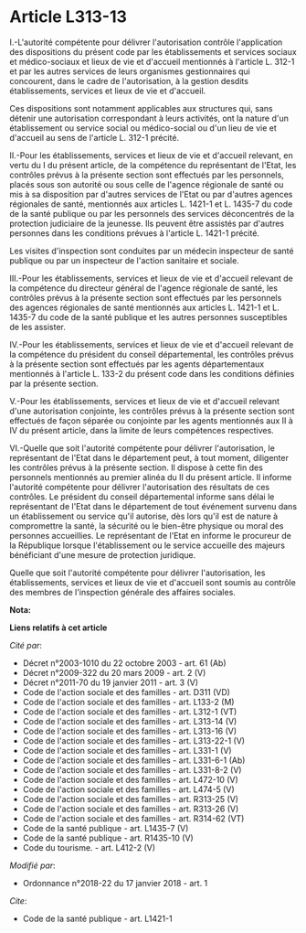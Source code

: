 # Article L313-13

I.-L'autorité compétente pour délivrer l'autorisation contrôle l'application des dispositions du présent code par les
établissements et services sociaux et médico-sociaux et lieux de vie et d'accueil mentionnés à l'article L. 312-1 et par les
autres services de leurs organismes gestionnaires qui concourent, dans le cadre de l'autorisation, à la gestion desdits
établissements, services et lieux de vie et d'accueil. 

Ces dispositions sont notamment applicables aux structures qui, sans détenir une autorisation correspondant à leurs
activités, ont la nature d'un établissement ou service social ou médico-social ou d'un lieu de vie et d'accueil au sens de
l'article L. 312-1 précité. 

II.-Pour les établissements, services et lieux de vie et d'accueil relevant, en vertu du I du présent article, de la
compétence du représentant de l'Etat, les contrôles prévus à la présente section sont effectués par les personnels, placés
sous son autorité ou sous celle de l'agence régionale de santé ou mis à sa disposition par d'autres services de l'Etat ou par
d'autres agences régionales de santé, mentionnés aux articles L. 1421-1 et L. 1435-7 du code de la santé publique ou par les
personnels des services déconcentrés de la protection judiciaire de la jeunesse. Ils peuvent être assistés par d'autres
personnes dans les conditions prévues à l'article L. 1421-1 précité. 

Les visites d'inspection sont conduites par un médecin inspecteur de santé publique ou par un inspecteur de l'action
sanitaire et sociale. 

III.-Pour les établissements, services et lieux de vie et d'accueil relevant de la compétence du directeur général de
l'agence régionale de santé, les contrôles prévus à la présente section sont effectués par les personnels des agences
régionales de santé mentionnés aux articles L. 1421-1 et L. 1435-7 du code de la santé publique et les autres personnes
susceptibles de les assister. 

IV.-Pour les établissements, services et lieux de vie et d'accueil relevant de la compétence du président du conseil
départemental, les contrôles prévus à la présente section sont effectués par les agents départementaux mentionnés à l'article
L. 133-2 du présent code dans les conditions définies par la présente section. 

V.-Pour les établissements, services et lieux de vie et d'accueil relevant d'une autorisation conjointe, les contrôles prévus
à la présente section sont effectués de façon séparée ou conjointe par les agents mentionnés aux II à IV du présent article,
dans la limite de leurs compétences respectives. 

VI.-Quelle que soit l'autorité compétente pour délivrer l'autorisation, le représentant de l'Etat dans le département peut, à
tout moment, diligenter les contrôles prévus à la présente section. Il dispose à cette fin des personnels mentionnés au
premier alinéa du II du présent article. Il informe l'autorité compétente pour délivrer l'autorisation des résultats de ces
contrôles. Le président du conseil départemental informe sans délai le représentant de l'Etat dans le département de tout
événement survenu dans un établissement ou service qu'il autorise, dès lors qu'il est de nature à compromettre la santé, la
sécurité ou le bien-être physique ou moral des personnes accueillies. Le représentant de l'Etat en informe le procureur de la
République lorsque l'établissement ou le service accueille des majeurs bénéficiant d'une mesure de protection juridique. 

Quelle que soit l'autorité compétente pour délivrer l'autorisation, les établissements, services et lieux de vie et d'accueil
sont soumis au contrôle des membres de l'inspection générale des affaires sociales.

**Nota:**



**Liens relatifs à cet article**

_Cité par_:

  - Décret n°2003-1010 du 22 octobre 2003 - art. 61 (Ab)
  - Décret n°2009-322 du 20 mars 2009 - art. 2 (V)
  - Décret n°2011-70 du 19 janvier 2011 - art. 3 (V)
  - Code de l'action sociale et des familles - art. D311 (VD)
  - Code de l'action sociale et des familles - art. L133-2 (M)
  - Code de l'action sociale et des familles - art. L312-1 (VT)
  - Code de l'action sociale et des familles - art. L313-14 (V)
  - Code de l'action sociale et des familles - art. L313-16 (V)
  - Code de l'action sociale et des familles - art. L313-22-1 (V)
  - Code de l'action sociale et des familles - art. L331-1 (V)
  - Code de l'action sociale et des familles - art. L331-6-1 (Ab)
  - Code de l'action sociale et des familles - art. L331-8-2 (V)
  - Code de l'action sociale et des familles - art. L472-10 (V)
  - Code de l'action sociale et des familles - art. L474-5 (V)
  - Code de l'action sociale et des familles - art. R313-25 (V)
  - Code de l'action sociale et des familles - art. R313-26 (V)
  - Code de l'action sociale et des familles - art. R314-62 (VT)
  - Code de la santé publique - art. L1435-7 (V)
  - Code de la santé publique - art. R1435-10 (V)
  - Code du tourisme. - art. L412-2 (V)

_Modifié par_:

  - Ordonnance n°2018-22 du 17 janvier 2018 - art. 1

_Cite_:

  - Code de la santé publique - art. L1421-1

